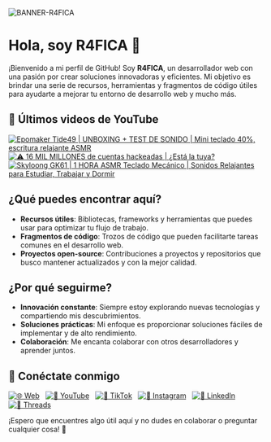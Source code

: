 ![BANNER-R4FICA](https://github.com/user-attachments/assets/3bd66ff5-6ac8-43d2-bf27-347f1b55c2cd)

# Hola, soy R4FICA 👋

¡Bienvenido a mi perfil de GitHub! Soy **R4FICA**, un desarrollador web con una pasión por crear soluciones innovadoras y eficientes. Mi objetivo es brindar una serie de recursos, herramientas y fragmentos de código útiles para ayudarte a mejorar tu entorno de desarrollo web y mucho más.

## 🎥 Últimos videos de YouTube
<!-- BEGIN YOUTUBE-CARDS -->
[![Epomaker Tide49 | UNBOXING + TEST DE SONIDO | Mini teclado 40%, escritura relajante ASMR](https://ytcards.demolab.com/?id=00aq-q9c8zQ&title=Epomaker+Tide49+%7C+UNBOXING+%2B+TEST+DE+SONIDO+%7C+Mini+teclado+40%25%2C+escritura+relajante+ASMR&lang=en&timestamp=1751626630&background_color=%230d1117&title_color=%23ffffff&stats_color=%23dedede&max_title_lines=1&width=250&border_radius=5 "Epomaker Tide49 | UNBOXING + TEST DE SONIDO | Mini teclado 40%, escritura relajante ASMR")](https://www.youtube.com/watch?v=00aq-q9c8zQ)
[![⚠️ 16 MIL MILLONES de cuentas hackeadas | ¿Está la tuya?](https://ytcards.demolab.com/?id=G7AN7bcdc60&title=%E2%9A%A0%EF%B8%8F+16+MIL+MILLONES+de+cuentas+hackeadas+%7C+%C2%BFEst%C3%A1+la+tuya%3F&lang=en&timestamp=1751230298&background_color=%230d1117&title_color=%23ffffff&stats_color=%23dedede&max_title_lines=1&width=250&border_radius=5 "⚠️ 16 MIL MILLONES de cuentas hackeadas | ¿Está la tuya?")](https://www.youtube.com/shorts/G7AN7bcdc60)
[![Skyloong GK61 | 1 HORA ASMR Teclado Mecánico | Sonidos Relajantes para Estudiar, Trabajar y Dormir](https://ytcards.demolab.com/?id=4SofYf-K6VQ&title=Skyloong+GK61+%7C+1+HORA+ASMR+Teclado+Mec%C3%A1nico+%7C+Sonidos+Relajantes+para+Estudiar%2C+Trabajar+y+Dormir&lang=en&timestamp=1749652609&background_color=%230d1117&title_color=%23ffffff&stats_color=%23dedede&max_title_lines=1&width=250&border_radius=5 "Skyloong GK61 | 1 HORA ASMR Teclado Mecánico | Sonidos Relajantes para Estudiar, Trabajar y Dormir")](https://www.youtube.com/watch?v=4SofYf-K6VQ)
<!-- END YOUTUBE-CARDS -->

## ¿Qué puedes encontrar aquí?

- **Recursos útiles**: Bibliotecas, frameworks y herramientas que puedes usar para optimizar tu flujo de trabajo.
- **Fragmentos de código**: Trozos de código que pueden facilitarte tareas comunes en el desarrollo web.
- **Proyectos open-source**: Contribuciones a proyectos y repositorios que busco mantener actualizados y con la mejor calidad.

## ¿Por qué seguirme?

- **Innovación constante**: Siempre estoy explorando nuevas tecnologías y compartiendo mis descubrimientos.
- **Soluciones prácticas**: Mi enfoque es proporcionar soluciones fáciles de implementar y de alto rendimiento.
- **Colaboración**: Me encanta colaborar con otros desarrolladores y aprender juntos.

## 🚀 Conéctate conmigo

[![🌐 Web](https://img.shields.io/badge/Website-%23000000.svg?style=for-the-badge&logo=google-chrome&logoColor=white)](https://r4fica.com) &nbsp;
[![🎥 YouTube](https://img.shields.io/badge/YouTube-%23FF0000.svg?style=for-the-badge&logo=youtube&logoColor=white)](https://www.youtube.com/@R4FICA) &nbsp;
[![🎵 TikTok](https://img.shields.io/badge/TikTok-%23000000.svg?style=for-the-badge&logo=tiktok&logoColor=white)](https://www.tiktok.com/@r4fica) &nbsp;
[![📸 Instagram](https://img.shields.io/badge/Instagram-%23E1306C.svg?style=for-the-badge&logo=instagram&logoColor=white)](https://www.instagram.com/r4fica/) &nbsp;
[![💼 LinkedIn](https://img.shields.io/badge/LinkedIn-%230A66C2.svg?style=for-the-badge&logo=linkedin&logoColor=white)](https://www.linkedin.com/in/r4fica) &nbsp;
[![🧵 Threads](https://img.shields.io/badge/Threads-%231DA1F2.svg?style=for-the-badge&logo=threads&logoColor=white)](https://www.threads.net/@r4fica) &nbsp;

¡Espero que encuentres algo útil aquí y no dudes en colaborar o preguntar cualquier cosa! 🚀
